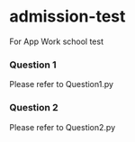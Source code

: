 # admission-test
For App Work school test


### Question 1
Please refer to Question1.py

### Question 2
Please refer to Question2.py
